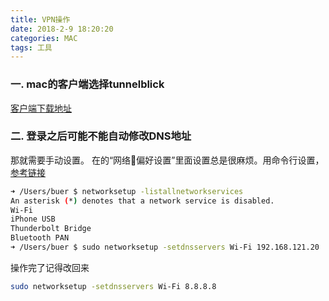 ```yaml
---
title: VPN操作
date: 2018-2-9 18:20:20
categories: MAC
tags: 工具
---
```

### 一. mac的客户端选择tunnelblick
[客户端下载地址](https://tunnelblick.net/downloads.html)


### 二. 登录之后可能不能自动修改DNS地址

那就需要手动设置。
在的“网络偏好设置”里面设置总是很麻烦。用命令行设置，[参考链接](http://blog.51cto.com/liongmagezi/1386792)

<!--more-->
```bash
➜ /Users/buer $ networksetup -listallnetworkservices
An asterisk (*) denotes that a network service is disabled.
Wi-Fi
iPhone USB
Thunderbolt Bridge
Bluetooth PAN
➜ /Users/buer $ sudo networksetup -setdnsservers Wi-Fi 192.168.121.20
```
操作完了记得改回来
```bash
sudo networksetup -setdnsservers Wi-Fi 8.8.8.8
```
